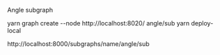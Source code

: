 Angle subgraph

yarn graph create --node http://localhost:8020/ angle/sub
yarn deploy-local

http://localhost:8000/subgraphs/name/angle/sub
